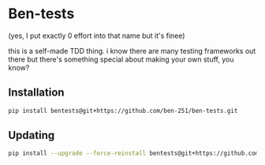 # Ben-tests
(yes, I put exactly 0 effort into that name but it's finee)

this is a self-made TDD thing.
i know there are many testing frameworks out there but there's something
special about making your own stuff, you know?

## Installation
```bash
pip install bentests@git+https://github.com/ben-251/ben-tests.git
```

## Updating
```bash
pip install --upgrade --force-reinstall bentests@git+https://github.com/ben-251/ben-tests.git
```